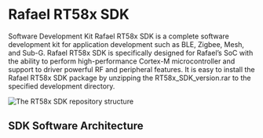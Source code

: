 # Rafael RT58x SDK

Software Development Kit
Rafael RT58x SDK is a complete software development kit for application development such as BLE, Zigbee, Mesh, and Sub-G.
Rafael RT58x SDK is specifically designed for Rafael’s SoC with the ability to perform high-performance Cortex-M microcontroller and support to driver powerful RF and peripheral features.
It is easy to install the Rafael RT58x SDK package by unzipping the RT58x_SDK_version.rar to the specified development directory.

![The RT58x SDK repository structure](./rafael_docs/images/sdk_repo.png)

## SDK Software Architecture

